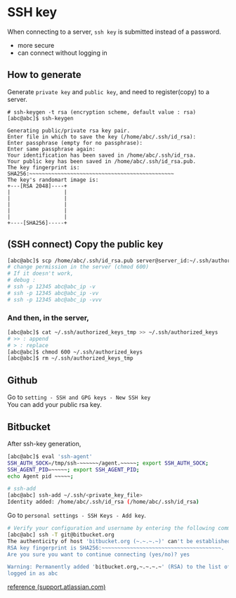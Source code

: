 # SSH key
When connecting to a server, `ssh key` is submitted instead of a password.
* more secure
* can connect without logging in
  
## How to generate
Generate `private key` and `public key`, and need to register(copy) to a server.  
```
# ssh-keygen -t rsa (encryption scheme, default value : rsa)
[abc@abc]$ ssh-keygen

Generating public/private rsa key pair.
Enter file in which to save the key (/home/abc/.ssh/id_rsa):
Enter passphrase (empty for no passphrase):
Enter same passphrase again:
Your identification has been saved in /home/abc/.ssh/id_rsa.
Your public key has been saved in /home/abc/.ssh/id_rsa.pub.
The key fingerprint is:
SHA256:~~~~~~~~~~~~~~~~~~~~~~~~~~~~~~~~~~~~~~~~~~~~~~
The key's randomart image is:
+---[RSA 2048]----+
|                 |
|                 |
|                 |
|                 |
|                 |
+----[SHA256]-----+
```
## (SSH connect) Copy the public key
```bash
[abc@abc]$ scp /home/abc/.ssh/id_rsa.pub server@server_id:~/.ssh/authorized_keys_tmp
# change permission in the server (chmod 600)
# If it doesn't work, 
# debug :
# ssh -p 12345 abc@abc_ip -v
# ssh -p 12345 abc@abc_ip -vv
# ssh -p 12345 abc@abc_ip -vvv
```
### And then, in the server,
```bash
[abc@abc]$ cat ~/.ssh/authorized_keys_tmp >> ~/.ssh/authorized_keys
# >> : append
# > : replace
[abc@abc]$ chmod 600 ~/.ssh/authorized_keys
[abc@abc]$ rm ~/.ssh/authorized_keys_tmp
```
## Github
Go to `setting - SSH and GPG keys - New SSH key`  
You can add your public rsa key.

## Bitbucket
After ssh-key generation, 
```bash
[abc@abc]$ eval 'ssh-agent'
SSH_AUTH_SOCK=/tmp/ssh-~~~~~~/agent.~~~~~; export SSH_AUTH_SOCK;
SSH_AGENT_PID=~~~~~; export SSH_AGENT_PID;
echo Agent pid ~~~~~;

# ssh-add
[abc@abc] ssh-add ~/.ssh/<private_key_file>
Identity added: /home/abc/.ssh/id_rsa (/home/abc/.ssh/id_rsa)
```
Go to `personal settings - SSH Keys - Add key`.
```bash
# Verify your configuration and username by entering the following command:
[abc@abc] ssh -T git@bitbucket.org
The authenticity of host 'bitbucket.org (~.~.~.~)' can't be established.
RSA key fingerprint is SHA256:~~~~~~~~~~~~~~~~~~~~~~~~~~~~~~~~~~~~~~.
Are you sure you want to continue connecting (yes/no)? yes

Warning: Permanently added 'bitbucket.org,~.~.~.~' (RSA) to the list of known hosts.
logged in as abc
```
[reference (support.atlassian.com)](https://support.atlassian.com/bitbucket-cloud/docs/set-up-an-ssh-key/)




